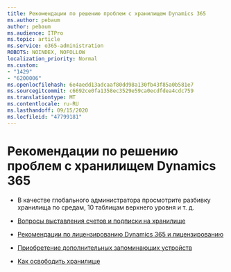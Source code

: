 ```yaml
---
title: Рекомендации по решению проблем с хранилищем Dynamics 365
ms.author: pebaum
author: pebaum
ms.audience: ITPro
ms.topic: article
ms.service: o365-administration
ROBOTS: NOINDEX, NOFOLLOW
localization_priority: Normal
ms.custom:
- "1429"
- "6200006"
ms.openlocfilehash: 6e4aedd13adcaaf80dd98a130fb43f85a0b581e7
ms.sourcegitcommit: c6692ce0fa1358ec3529e59ca0ecdfdea4cdc759
ms.translationtype: MT
ms.contentlocale: ru-RU
ms.lasthandoff: 09/15/2020
ms.locfileid: "47799181"
---
```

# <a name="recommend-solutions-for-dynamics-365-storage-issues"></a>Рекомендации по решению проблем с хранилищем Dynamics 365

* В качестве глобального администратора просмотрите разбивку хранилища по средам, 10 таблицам верхнего уровня и т. д.

* [Вопросы выставления счетов и подписки на хранилище](https://docs.microsoft.com/dynamics365/customer-engagement/admin/contact-information-microsoft-dynamics-365-online-billing-support)

* [Рекомендации по лицензированию Dynamics 365 и лицензированию](https://dynamics.microsoft.com/pricing/)

* [Приобретение дополнительных запоминающих устройств](https://docs.microsoft.com/dynamics365/customer-engagement/admin/manage-storage#add-storage-to-dynamics-365-online)

* [Как освободить хранилище](https://docs.microsoft.com/dynamics365/customer-engagement/admin/free-storage-space)
